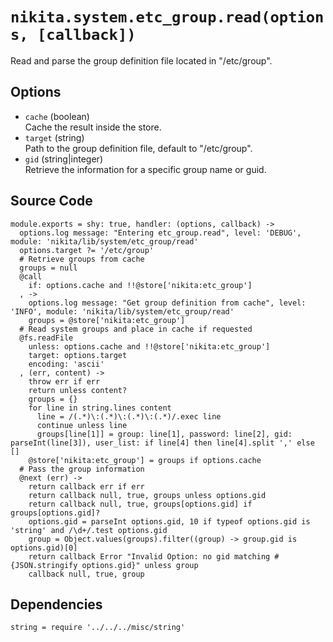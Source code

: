 
# `nikita.system.etc_group.read(options, [callback])`

Read and parse the group definition file located in "/etc/group".

## Options

* `cache` (boolean)   
  Cache the result inside the store.
* `target` (string)   
  Path to the group definition file, default to "/etc/group".
* `gid` (string|integer)   
  Retrieve the information for a specific group name or guid.

## Source Code

    module.exports = shy: true, handler: (options, callback) ->
      options.log message: "Entering etc_group.read", level: 'DEBUG', module: 'nikita/lib/system/etc_group/read'
      options.target ?= '/etc/group'
      # Retrieve groups from cache
      groups = null
      @call
        if: options.cache and !!@store['nikita:etc_group']
      , ->
        options.log message: "Get group definition from cache", level: 'INFO', module: 'nikita/lib/system/etc_group/read'
        groups = @store['nikita:etc_group']
      # Read system groups and place in cache if requested
      @fs.readFile
        unless: options.cache and !!@store['nikita:etc_group']
        target: options.target
        encoding: 'ascii'
      , (err, content) ->
        throw err if err
        return unless content?
        groups = {}
        for line in string.lines content
          line = /(.*)\:(.*)\:(.*)\:(.*)/.exec line
          continue unless line
          groups[line[1]] = group: line[1], password: line[2], gid: parseInt(line[3]), user_list: if line[4] then line[4].split ',' else []
        @store['nikita:etc_group'] = groups if options.cache
      # Pass the group information
      @next (err) ->
        return callback err if err
        return callback null, true, groups unless options.gid
        return callback null, true, groups[options.gid] if groups[options.gid]?
        options.gid = parseInt options.gid, 10 if typeof options.gid is 'string' and /\d+/.test options.gid
        group = Object.values(groups).filter((group) -> group.gid is options.gid)[0]
        return callback Error "Invalid Option: no gid matching #{JSON.stringify options.gid}" unless group
        callback null, true, group
      
## Dependencies

    string = require '../../../misc/string'
